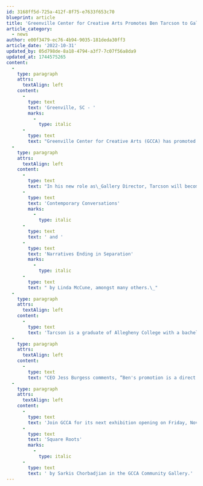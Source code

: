 ```yaml
---
id: 3168ff5d-725a-412f-8f75-e7633f653c70
blueprint: article
title: 'Greenville Center for Creative Arts Promotes Ben Tarcson to Gallery Director'
article_category:
  - news
author: e00f3479-ec76-4b94-9035-181deda30ff3
article_date: '2022-10-31'
updated_by: 05d798de-8a18-4794-a3f7-7c07f56a8da9
updated_at: 1744575265
content:
  -
    type: paragraph
    attrs:
      textAlign: left
    content:
      -
        type: text
        text: 'Greenville, SC - '
        marks:
          -
            type: italic
      -
        type: text
        text: "Greenville Center for Creative Arts (GCCA) has promoted Ben Tarcson to the position of Gallery Director. As one of the longest-serving staff members at GCCA, Tarcson has played an important role in the strategic development of GCCA’s exhibition program, facilitating the committee review process and serving as a liaison to exhibiting artists.\_\_\_"
  -
    type: paragraph
    attrs:
      textAlign: left
    content:
      -
        type: text
        text: "In his new role as\_Gallery Director, Tarcson will become the lead advisor to the Brandon Fellowship program, as well as continuing his exhibition management duties. Tarcson has coordinated and installed over 50 art exhibitions across the Main, Community, and Studio Artist Loft galleries during his five years with GCCA. Some notable exhibitions\_include The South Carolina State Art Collection’s "
      -
        type: text
        text: 'Contemporary Conversations'
        marks:
          -
            type: italic
      -
        type: text
        text: ' and '
      -
        type: text
        text: 'Narratives Ending in Separation'
        marks:
          -
            type: italic
      -
        type: text
        text: " by Linda McCune, amongst many others.\_"
  -
    type: paragraph
    attrs:
      textAlign: left
    content:
      -
        type: text
        text: 'Tarcson is a graduate of Allegheny College with a bachelor’s degree in studio art, a concentration in painting, and a minor in history. While at Allegheny College, he worked as a Gallery Assistant for the college’s Bowman-Penelac-Megahan art gallery, where he assisted exhibiting artists and the Director & Curator with exhibition installation and other art-related events.'
  -
    type: paragraph
    attrs:
      textAlign: left
    content:
      -
        type: text
        text: "CEO Jess Burgess comments, “Ben's promotion is a direct result of his exemplary work and dedication throughout his time at GCCA, and we're thrilled to support his continued growth as a leader for the organization.\""
  -
    type: paragraph
    attrs:
      textAlign: left
    content:
      -
        type: text
        text: 'Join GCCA for its next exhibition opening on Friday, November 4, from 6-9 p.m., to see the newly installed '
      -
        type: text
        text: 'Square Roots'
        marks:
          -
            type: italic
      -
        type: text
        text: ' by Sarkis Chorbadjian in the GCCA Community Gallery.'
---
```

